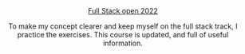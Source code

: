 <div align="center"><a href="https://fullstackopen.com/en/">Full Stack open 2022</a></div>

<p align="center">To make my concept clearer and keep myself on the full stack track, I practice the exercises. This course is updated, and full of useful information.</p>

